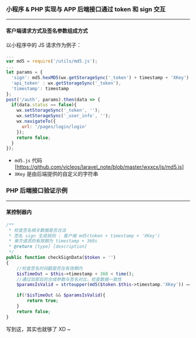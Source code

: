### 小程序 & PHP 实现与 APP 后端接口通过 token 和 sign 交互
---
#### 客户端请求方式及签名参数组成方式

以小程序中的 JS 请求作为例子：

```javascript
...
var md5 = require('/utils/md5.js'); 
...
let params = {
  'sign': md5.hexMD5(wx.getStorageSync('_token') + timestamp + 'XKey').toUpperCase(),
  'api_token' : wx.getStorageSync('_token'),
  'timestamp': timestamp
};
post('/auth', params).then(data => {
  if(data.status == false){
    wx.setStorageSync('_token', '');
    wx.setStorageSync('_user_info', '');
    wx.navigateTo({
      url: '/pages/login/login'
    });
    return false;
  }
});
```
- `md5.js` 代码 [https://github.com/vicleos/laravel_note/blob/master/wxxcx/js/md5.js]
- `XKey` 是由后端提供的自定义的字符串

### PHP 后端接口验证示例
---
#### 某控制器内
```php
/**
 * 检查签名相关数据是否合法
 * 签名 sign 生成规则 : 客户端 md5(token + timestamp + 'XKey')
 * 单次请求的有效期为 timestamp + 360s
 * @return [type] [description]
 */
public function checkSignData($token = '')
{
    //检查签名时间戳是否在有效期内
    $isTimeOut = $this->timestamp + 360 < time();
    //通过加密后的合成参数与签名对比，检查数据一致性
    $paramsIsValid = strtoupper(md5($token.$this->timestamp.'XKey')) === $this->sign;

    if(!$isTimeOut && $paramsIsValid){
        return true;
    }
    return false;
}
```
写到这，其实也就够了 XD ~ 

